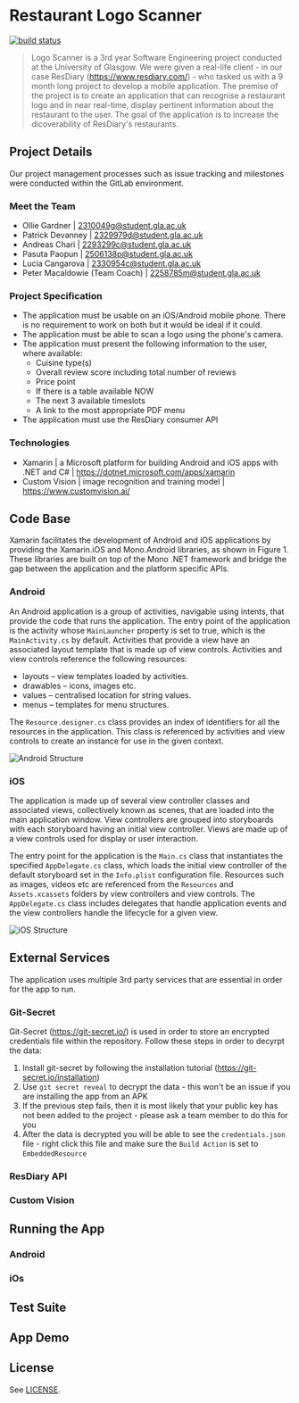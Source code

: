 # Restaurant Logo Scanner 
[![build status](https://stgit.dcs.gla.ac.uk/tp3-2019-se06/se06-main/badges/master/pipeline.svg)](https://stgit.dcs.gla.ac.uk/tp3-2019-se06/se06-main/commits/master)

> Logo Scanner is a 3rd year Software Engineering project conducted at the University of Glasgow. We were given a real-life client - in our case ResDiary (https://www.resdiary.com/) - who tasked us with a 9 month long project to develop a mobile application. The premise of the project is to create an application that can recognise a restaurant logo and in near real-time, display pertinent information about the restaurant to the user. The goal of the application is to increase the dicoverability of ResDiary's restaurants.

## Project Details
Our project management processes such as issue tracking and milestones were conducted within the GitLab environment.

### Meet the Team
* Ollie Gardner | 2310049g@student.gla.ac.uk  
* Patrick Devanney | 2329979d@student.gla.ac.uk  
* Andreas Chari | 2293299c@student.gla.ac.uk  
* Pasuta Paopun | 2506138p@student.gla.ac.uk  
* Lucia Cangarova | 2330954c@student.gla.ac.uk  
* Peter Macaldowie (Team Coach) | 2258785m@student.gla.ac.uk  

### Project Specification
* The application must be usable on an iOS/Android mobile phone. There is no requirement to work on both but it would be ideal if it could.
* The application must be able to scan a logo using the phone's camera. 
* The application must present the following information to the user, where available:
    * Cuisine type(s)
    * Overall review score including total number of reviews
    * Price point
    * If there is a table available NOW
    * The next 3 available timeslots
    * A link to the most appropriate PDF menu
* The application must use the ResDiary consumer API

### Technologies
* Xamarin | a Microsoft platform for building Android and iOS apps with .NET and C# | https://dotnet.microsoft.com/apps/xamarin
* Custom Vision | image recognition and training model | https://www.customvision.ai/

## Code Base
Xamarin facilitates the development of Android and iOS applications by providing the Xamarin.iOS and Mono.Android libraries, as shown in Figure 1. These libraries are built on top of the Mono .NET framework and bridge the gap between the application and the platform specific APIs.

### Android
An Android application is a group of activities, navigable using intents, that provide the code that runs the application. The entry point of the application is the activity whose `MainLauncher` property is set to true, which is the `MainActivity.cs` by default. Activities that provide a view have an associated layout template that is made up of view controls. Activities and view controls reference the following resources:
* layouts – view templates loaded by activities.
* drawables – icons, images etc.
* values – centralised location for string values.
* menus – templates for menu structures.

The `Resource.designer.cs` class provides an index of identifiers for all the resources in the application. This class is referenced by activities and view controls to create an instance for use in the given context.

![Android Structure](https://capgemini.github.io/images/2018-08-03-designing-mobile-cross-platform-applications-with-xamarin/NativeAndroidArchitecture.png)

### iOS
The application is made up of several view controller classes and associated views, collectively known as scenes, that are loaded into the main application window. View controllers are grouped into storyboards with each storyboard having an initial view controller. Views are made up of a view controls used for display or user interaction.

The entry point for the application is the `Main.cs` class that instantiates the specified `AppDelegate.cs` class, which loads the initial view controller of the default storyboard set in the `Info.plist` configuration file. Resources such as images, videos etc are referenced from the `Resources` and `Assets.xcassets` folders by view controllers and view controls. The `AppDelegate.cs` class includes delegates that handle application events and the view controllers handle the lifecycle for a given view.

![iOS Structure](https://capgemini.github.io/images/2018-08-03-designing-mobile-cross-platform-applications-with-xamarin/NativeIOSArchitecture.png)

## External Services
The application uses multiple 3rd party services that are essential in order for the app to run.

### Git-Secret
Git-Secret (https://git-secret.io/) is used in order to store an encrypted credentials file within the repository. Follow these steps in order to decyrpt the data:
1. Install git-secret by following the installation tutorial (https://git-secret.io/installation)
2. Use `git secret reveal` to decrypt the data - this won't be an issue if you are installing the app from an APK
3. If the previous step fails, then it is most likely that your public key has not been added to the project - please ask a team member to do this for you
4. After the data is decrypted you will be able to see the `credentials.json` file - right click this file and make sure the `Build Action` is set to `EmbeddedResource`

### ResDiary API

### Custom Vision

## Running the App
### Android

### iOs

## Test Suite

## App Demo

## License
See [LICENSE](LICENSE).
